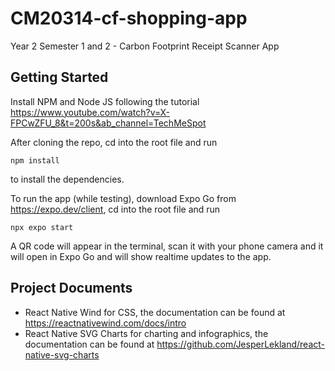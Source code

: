 # CM20314-cf-shopping-app
Year 2 Semester 1 and 2 - Carbon Footprint Receipt Scanner App

## Getting Started
Install NPM and Node JS following the tutorial https://www.youtube.com/watch?v=X-FPCwZFU_8&t=200s&ab_channel=TechMeSpot 

After cloning the repo, cd into the root file and run
```
npm install
```
to install the dependencies.

To run the app (while testing), download Expo Go from https://expo.dev/client, cd into the root file and run
```
npx expo start
```
A QR code will appear in the terminal, scan it with your phone camera and it will open in Expo Go and will show realtime updates to the app.



## Project Documents
- React Native Wind for CSS, the documentation can be found at https://reactnativewind.com/docs/intro
- React Native SVG Charts for charting and infographics, the documentation can be found at https://github.com/JesperLekland/react-native-svg-charts
